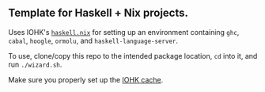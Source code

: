 ## Template for Haskell + Nix projects.

Uses IOHK's [`haskell.nix`](https://github.com/input-output-hk/haskell.nix) for setting up an environment containing `ghc`, `cabal`, `hoogle`, `ormolu`, and `haskell-language-server`.

To use, clone/copy this repo to the intended package location, `cd` into it, and run `./wizard.sh`.

Make sure you properly set up the [IOHK cache](https://input-output-hk.github.io/haskell.nix/tutorials/getting-started/#setting-up-the-binary-cache).
